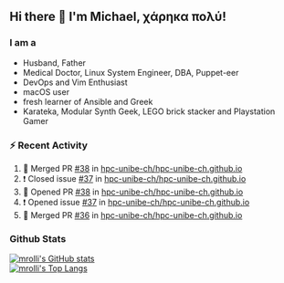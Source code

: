 ## Hi there 👋 I'm Michael, χάρηκα πολύ!

<!--
**mrolli/mrolli** is a ✨ _special_ ✨ repository because its `README.md` (this file) appears on your GitHub profile.

Here are some ideas to get you started:

- 🔭 I’m currently working on ...
- 🌱 I’m currently learning ...
- 👯 I’m looking to collaborate on ...
- 🤔 I’m looking for help with ...
- 💬 Ask me about ...
- 📫 How to reach me: ...
- 😄 Pronouns: ...
- ⚡ Fun fact: ...
-->

### I am a
- Husband, Father
- Medical Doctor, Linux System Engineer, DBA, Puppet-eer
- DevOps and Vim Enthusiast
- macOS user
- fresh learner of Ansible and Greek
- Karateka, Modular Synth Geek, LEGO brick stacker and Playstation Gamer 

### :zap: Recent Activity

<!--START_SECTION:activity-->
1. 🎉 Merged PR [#38](https://github.com/hpc-unibe-ch/hpc-unibe-ch.github.io/pull/38) in [hpc-unibe-ch/hpc-unibe-ch.github.io](https://github.com/hpc-unibe-ch/hpc-unibe-ch.github.io)
2. ❗️ Closed issue [#37](https://github.com/hpc-unibe-ch/hpc-unibe-ch.github.io/issues/37) in [hpc-unibe-ch/hpc-unibe-ch.github.io](https://github.com/hpc-unibe-ch/hpc-unibe-ch.github.io)
3. 💪 Opened PR [#38](https://github.com/hpc-unibe-ch/hpc-unibe-ch.github.io/pull/38) in [hpc-unibe-ch/hpc-unibe-ch.github.io](https://github.com/hpc-unibe-ch/hpc-unibe-ch.github.io)
4. ❗️ Opened issue [#37](https://github.com/hpc-unibe-ch/hpc-unibe-ch.github.io/issues/37) in [hpc-unibe-ch/hpc-unibe-ch.github.io](https://github.com/hpc-unibe-ch/hpc-unibe-ch.github.io)
5. 🎉 Merged PR [#36](https://github.com/hpc-unibe-ch/hpc-unibe-ch.github.io/pull/36) in [hpc-unibe-ch/hpc-unibe-ch.github.io](https://github.com/hpc-unibe-ch/hpc-unibe-ch.github.io)
<!--END_SECTION:activity-->

### Github Stats
[![mrolli's GitHub stats](https://github-readme-stats.vercel.app/api?username=mrolli&count_private=true&show_icons=true&theme=onedark)](https://github.com/anuraghazra/github-readme-stats)  
[![mrolli's Top Langs](https://github-readme-stats.vercel.app/api/top-langs/?username=mrolli&count_private=true&theme=onedark&hide=c%2B%2B,c,html,cmake,makefile&layout=compact)](https://github.com/anuraghazra/github-readme-stats)
